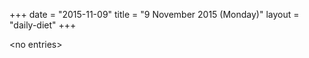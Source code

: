 +++
date = "2015-11-09"
title = "9 November 2015 (Monday)"
layout = "daily-diet"
+++


\<no entries\>

